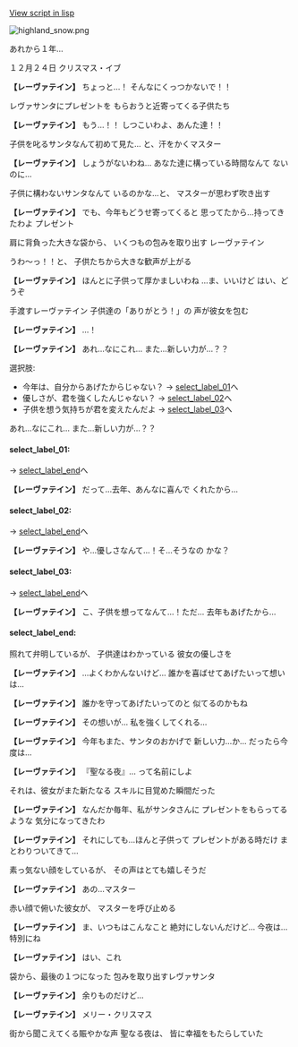 [View script in lisp](../scripts/10025304.txt)

![highland_snow.png](../images/backgrounds/highland_snow.png)

あれから１年…

１２月２４日
クリスマス・イブ

**【レーヴァテイン】**
ちょっと…！
そんなにくっつかないで！！

レヴァサンタにプレゼントを
もらおうと近寄ってくる子供たち

**【レーヴァテイン】**
もう…！！
しつこいわよ、あんた達！！

子供を叱るサンタなんて初めて見た…
と、汗をかくマスター

**【レーヴァテイン】**
しょうがないわね…
あなた達に構っている時間なんて
ないのに…

子供に構わないサンタなんて
いるのかな…と、
マスターが思わず吹き出す

**【レーヴァテイン】**
でも、今年もどうせ寄ってくると
思ってたから…持ってきたわよ
プレゼント

肩に背負った大きな袋から、
いくつもの包みを取り出す
レーヴァテイン

うわ〜っ！！と、
子供たちから大きな歓声が上がる

**【レーヴァテイン】**
ほんとに子供って厚かましいわね
…ま、いいけど
はい、どうぞ

手渡すレーヴァテイン
子供達の「ありがとう！」の
声が彼女を包む

**【レーヴァテイン】**
…！

**【レーヴァテイン】**
あれ…なにこれ…
また…新しい力が…？？

選択肢:
- 今年は、自分からあげたからじゃない？ → [select_label_01](#select_label_01)へ
- 優しさが、君を強くしたんじゃない？ → [select_label_02](#select_label_02)へ
- 子供を想う気持ちが君を変えたんだよ → [select_label_03](#select_label_03)へ

あれ…なにこれ…
また…新しい力が…？？

#### select_label_01:
 → [select_label_end](#select_label_end)へ

**【レーヴァテイン】**
だって…去年、あんなに喜んで
くれたから…

#### select_label_02:
 → [select_label_end](#select_label_end)へ

**【レーヴァテイン】**
や…優しさなんて…！そ…そうなの
かな？

#### select_label_03:
 → [select_label_end](#select_label_end)へ

**【レーヴァテイン】**
こ、子供を想ってなんて…！ただ…
去年もあげたから…

#### select_label_end:

照れて弁明しているが、
子供達はわかっている
彼女の優しさを

**【レーヴァテイン】**
…よくわかんないけど…
誰かを喜ばせてあげたいって想いは…

**【レーヴァテイン】**
誰かを守ってあげたいってのと
似てるのかもね

**【レーヴァテイン】**
その想いが…
私を強くしてくれる…

**【レーヴァテイン】**
今年もまた、サンタのおかげで
新しい力…か…
だったら今度は…

**【レーヴァテイン】**
『聖なる夜』…
って名前にしよ

それは、彼女がまた新たなる
スキルに目覚めた瞬間だった

**【レーヴァテイン】**
なんだか毎年、私がサンタさんに
プレゼントをもらってるような
気分になってきたわ

**【レーヴァテイン】**
それにしても…ほんと子供って
プレゼントがある時だけ
まとわりついてきて…

素っ気ない顔をしているが、
その声はとても嬉しそうだ

**【レーヴァテイン】**
あの…マスター

赤い顔で俯いた彼女が、
マスターを呼び止める

**【レーヴァテイン】**
ま、いつもはこんなこと
絶対にしないんだけど…
今夜は…特別にね

**【レーヴァテイン】**
はい、これ

袋から、最後の１つになった
包みを取り出すレヴァサンタ

**【レーヴァテイン】**
余りものだけど…

**【レーヴァテイン】**
メリー・クリスマス

街から聞こえてくる賑やかな声
聖なる夜は、
皆に幸福をもたらしていた